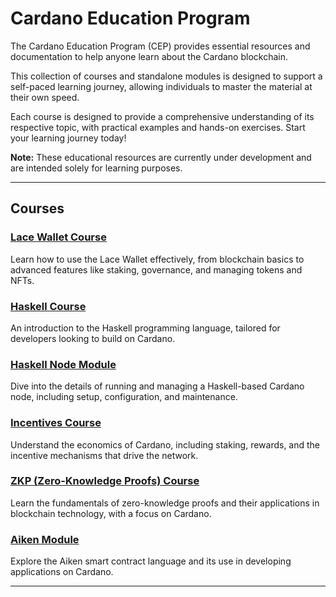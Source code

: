 # Cardano Education Program

The Cardano Education Program (CEP) provides essential resources and documentation to help anyone learn about the Cardano blockchain.

This collection of courses and standalone modules is designed to support a self-paced learning journey, allowing individuals to master the material at their own speed.

Each course is designed to provide a comprehensive understanding of its respective topic, with practical examples and hands-on exercises. Start your learning journey today!

**Note:** These educational resources are currently under development and are intended solely for learning purposes.

---

## Courses

### [Lace Wallet Course](lace-course/README.md)

Learn how to use the Lace Wallet effectively, from blockchain basics to advanced features like staking, governance, and managing tokens and NFTs.

### [Haskell Course](https://github.com/input-output-hk/haskell-course)

An introduction to the Haskell programming language, tailored for developers looking to build on Cardano.

### [Haskell Node Module](haskell-node-module/README.md)

Dive into the details of running and managing a Haskell-based Cardano node, including setup, configuration, and maintenance.

### [Incentives Course](incentives-course/README.md)

Understand the economics of Cardano, including staking, rewards, and the incentive mechanisms that drive the network.

### [ZKP (Zero-Knowledge Proofs) Course](ZKP-and-cryptography-course/README.md)

Learn the fundamentals of zero-knowledge proofs and their applications in blockchain technology, with a focus on Cardano.

### [Aiken Module](https://github.com/iohkedu/aiken-module)

Explore the Aiken smart contract language and its use in developing applications on Cardano.

---

